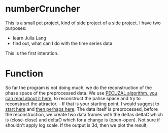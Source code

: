 # numberCruncher
This is a small pet project, kind of side project of a side project. I have two purposes: 
* learn Julia Lang
* find out, what can I do with the time series data

This is the first interation.


# Function
So far the program is not doing much, we do the reconstruction of the phase space of the preprocessed data.
We use  [PECUZAL algorithm, you can read about it here](https://iopscience.iop.org/article/10.1088/1367-2630/abe336), to reconstruct the pahse space and try to reconstruct the attractor. - If that is your starting point, I would suggest to [start here](https://ocw.mit.edu/courses/18-100a-real-analysis-fall-2020/pages/syllabus/) and [then perhaps here](https://books.google.pl/books?id=1daEDwAAQBAJ&hl=pl).
The data itself is preprocessed, before the reconstruction, we create two data frames with the deltas deltaC which is (close-close) and deltaO which for a change is (open-open).
Not sure if shouldn't apply log scale.
If the output is 3d, then we plot the result;
